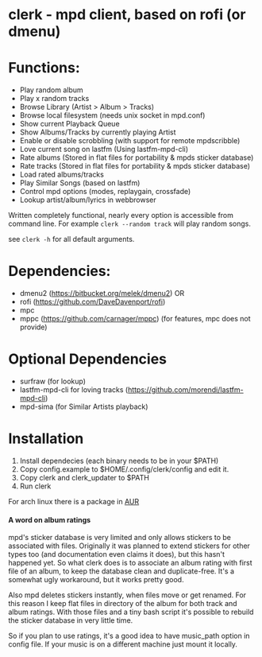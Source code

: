 # clerk - mpd client, based on rofi (or dmenu)

# Functions:

* Play random album
* Play x random tracks
* Browse Library (Artist > Album > Tracks)
* Browse local filesystem (needs unix socket in mpd.conf)
* Show current Playback Queue
* Show Albums/Tracks by currently playing Artist
* Enable or disable scrobbling (with support for remote mpdscribble)
* Love current song on lastfm (Using lastfm-mpd-cli)
* Rate albums (Stored in flat files for portability & mpds sticker database)
* Rate tracks (Stored in flat files for portability & mpds sticker database)
* Load rated albums/tracks
* Play Similar Songs (based on lastfm)
* Control mpd options (modes, replaygain, crossfade)
* Lookup artist/album/lyrics in webbrowser

Written completely functional, nearly every option is accessible
from command line.
For example `clerk --random track` will play random songs.

see `clerk -h` for all default arguments.


# Dependencies:

* dmenu2 (https://bitbucket.org/melek/dmenu2) OR
* rofi (https://github.com/DaveDavenport/rofi)
* mpc
* mppc (https://github.com/carnager/mppc) (for features, mpc does not provide)


# Optional Dependencies

* surfraw (for lookup)
* lastfm-mpd-cli for loving tracks (https://github.com/morendi/lastfm-mpd-cli)
* mpd-sima (for Similar Artists playback)

# Installation

1. Install dependecies (each binary needs to be in your $PATH)
2. Copy config.example to $HOME/.config/clerk/config and edit it.
3. Copy clerk and clerk_updater to $PATH
4. Run clerk

For arch linux there is a package in [AUR](https://aur.archlinux.org/packages/clerk-git/)

#### A word on album ratings
mpd's sticker database is very limited and only allows stickers to be associated
with files. Originally it was planned to extend stickers for other types too
(and documentation even claims it does), but this hasn't happened yet.
So what clerk does is to associate an album rating with first file of an album,
to keep the database clean and duplicate-free.
It's a somewhat ugly workaround, but it works pretty good.

Also mpd deletes stickers instantly, when files move or get renamed.
For this reason I keep flat files in directory of the album for both track and
album ratings. With those files and a tiny bash script it's possible to rebuild
the sticker database in very little time.

So if you plan to use ratings, it's a good idea to have music_path option
in config file. If your music is on a different machine just mount it locally.
